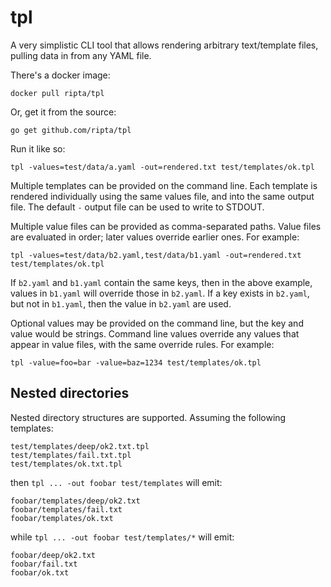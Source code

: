 # tpl

A very simplistic CLI tool that allows rendering arbitrary text/template files,
pulling data in from any YAML file.

There's a docker image:

```
docker pull ripta/tpl
```

Or, get it from the source:

```
go get github.com/ripta/tpl
```

Run it like so:

```
tpl -values=test/data/a.yaml -out=rendered.txt test/templates/ok.tpl
```

Multiple templates can be provided on the command line. Each template is
rendered individually using the same values file, and into the same output
file. The default `-` output file can be used to write to STDOUT.

Multiple value files can be provided as comma-separated paths. Value files are
evaluated in order; later values override earlier ones. For example:

```
tpl -values=test/data/b2.yaml,test/data/b1.yaml -out=rendered.txt test/templates/ok.tpl
```

If `b2.yaml` and `b1.yaml` contain the same keys, then in the above example,
values in `b1.yaml` will override those in `b2.yaml`. If a key exists in
`b2.yaml`, but not in `b1.yaml`, then the value in `b2.yaml` are used.

Optional values may be provided on the command line, but the key and value
would be strings. Command line values override any values that appear in value
files, with the same override rules. For example:

```
tpl -value=foo=bar -value=baz=1234 test/templates/ok.tpl
```

## Nested directories

Nested directory structures are supported. Assuming the following templates:

```
test/templates/deep/ok2.txt.tpl
test/templates/fail.txt.tpl
test/templates/ok.txt.tpl
```

then `tpl ... -out foobar test/templates` will emit:

```
foobar/templates/deep/ok2.txt
foobar/templates/fail.txt
foobar/templates/ok.txt
```

while `tpl ... -out foobar test/templates/*` will emit:

```
foobar/deep/ok2.txt
foobar/fail.txt
foobar/ok.txt
```